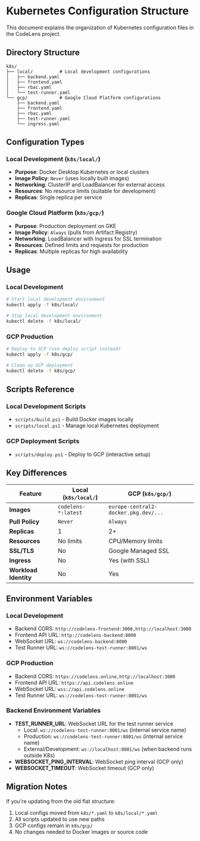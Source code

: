 # Kubernetes Configuration Structure

This document explains the organization of Kubernetes configuration files in the CodeLens project.

## Directory Structure

```
k8s/
├── local/          # Local development configurations
│   ├── backend.yaml
│   ├── frontend.yaml
│   ├── rbac.yaml
│   └── test-runner.yaml
└── gcp/            # Google Cloud Platform configurations
    ├── backend.yaml
    ├── frontend.yaml
    ├── rbac.yaml
    ├── test-runner.yaml
    └── ingress.yaml
```

## Configuration Types

### Local Development (`k8s/local/`)
- **Purpose**: Docker Desktop Kubernetes or local clusters
- **Image Policy**: `Never` (uses locally built images)
- **Networking**: ClusterIP and LoadBalancer for external access
- **Resources**: No resource limits (suitable for development)
- **Replicas**: Single replica per service

### Google Cloud Platform (`k8s/gcp/`)
- **Purpose**: Production deployment on GKE
- **Image Policy**: `Always` (pulls from Artifact Registry)
- **Networking**: LoadBalancer with Ingress for SSL termination
- **Resources**: Defined limits and requests for production
- **Replicas**: Multiple replicas for high availability

## Usage

### Local Development
```bash
# Start local development environment
kubectl apply -f k8s/local/

# Stop local development environment
kubectl delete -f k8s/local/
```

### GCP Production
```bash
# Deploy to GCP (use deploy script instead)
kubectl apply -f k8s/gcp/

# Clean up GCP deployment
kubectl delete -f k8s/gcp/
```

## Scripts Reference

### Local Development Scripts
- `scripts/build.ps1` - Build Docker images locally
- `scripts/local.ps1` - Manage local Kubernetes deployment

### GCP Deployment Scripts
- `scripts/deploy.ps1` - Deploy to GCP (interactive setup)

## Key Differences

| Feature | Local (`k8s/local/`) | GCP (`k8s/gcp/`) |
|---------|---------------------|------------------|
| **Images** | `codelens-*:latest` | `europe-central2-docker.pkg.dev/...` |
| **Pull Policy** | `Never` | `Always` |
| **Replicas** | 1 | 2+ |
| **Resources** | No limits | CPU/Memory limits |
| **SSL/TLS** | No | Google Managed SSL |
| **Ingress** | No | Yes (with SSL) |
| **Workload Identity** | No | Yes |

## Environment Variables

### Local Development
- Backend CORS: `http://codelens-frontend:3000,http://localhost:3000`
- Frontend API URL: `http://codelens-backend:8000`
- WebSocket URL: `ws://codelens-backend:8000`
- Test Runner URL: `ws://codelens-test-runner:8001/ws`

### GCP Production
- Backend CORS: `https://codelens.online,http://localhost:3000`
- Frontend API URL: `https://api.codelens.online`
- WebSocket URL: `wss://api.codelens.online`
- Test Runner URL: `ws://codelens-test-runner:8001/ws`

### Backend Environment Variables
- **TEST_RUNNER_URL**: WebSocket URL for the test runner service
  - Local: `ws://codelens-test-runner:8001/ws` (internal service name)
  - Production: `ws://codelens-test-runner:8001/ws` (internal service name)
  - External/Development: `ws://localhost:8001/ws` (when backend runs outside K8s)
- **WEBSOCKET_PING_INTERVAL**: WebSocket ping interval (GCP only)
- **WEBSOCKET_TIMEOUT**: WebSocket timeout (GCP only)

## Migration Notes

If you're updating from the old flat structure:
1. Local configs moved from `k8s/*.yaml` to `k8s/local/*.yaml`
2. All scripts updated to use new paths
3. GCP configs remain in `k8s/gcp/`
4. No changes needed to Docker images or source code
